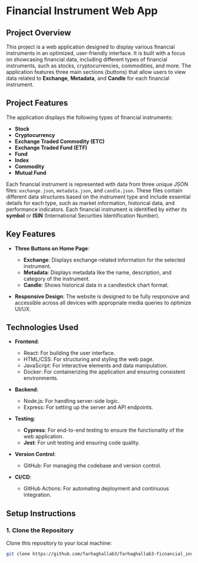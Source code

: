 # Financial Instrument Web App

## Project Overview
This project is a web application designed to display various financial instruments in an optimized, user-friendly interface. It is built with a focus on showcasing financial data, including different types of financial instruments, such as stocks, cryptocurrencies, commodities, and more. The application features three main sections (buttons) that allow users to view data related to **Exchange**, **Metadata**, and **Candle** for each financial instrument.

## Project Features
The application displays the following types of financial instruments:
- **Stock**
- **Cryptocurrency**
- **Exchange Traded Commodity (ETC)**
- **Exchange Traded Fund (ETF)**
- **Fund**
- **Index**
- **Commodity**
- **Mutual Fund**

Each financial instrument is represented with data from three unique JSON files: `exchange.json`, `metadata.json`, and `candle.json`. These files contain different data structures based on the instrument type and include essential details for each type, such as market information, historical data, and performance indicators. Each financial instrument is identified by either its **symbol** or **ISIN** (International Securities Identification Number).

## Key Features
- **Three Buttons on Home Page**: 
  - **Exchange**: Displays exchange-related information for the selected instrument.
  - **Metadata**: Displays metadata like the name, description, and category of the instrument.
  - **Candle**: Shows historical data in a candlestick chart format.

- **Responsive Design**: The website is designed to be fully responsive and accessible across all devices with appropriate media queries to optimize UI/UX.

## Technologies Used
- **Frontend**:
  - React: For building the user interface.
  - HTML/CSS: For structuring and styling the web page.
  - JavaScript: For interactive elements and data manipulation.
  - Docker: For containerizing the application and ensuring consistent environments.
  
- **Backend**:
  - Node.js: For handling server-side logic.
  - Express: For setting up the server and API endpoints.
  
- **Testing**:
  - **Cypress**: For end-to-end testing to ensure the functionality of the web application.
  - **Jest**: For unit testing and ensuring code quality.
  
- **Version Control**:
  - GitHub: For managing the codebase and version control.

- **CI/CD**:
  - GitHub Actions: For automating deployment and continuous integration.

## Setup Instructions

### 1. Clone the Repository
Clone this repository to your local machine:
```bash
git clone https://github.com/farhaghallab3/farhaghallab3-ficnancial_instruments_challenge
